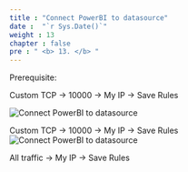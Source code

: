```yaml
---
title : "Connect PowerBI to datasource"
date :  "`r Sys.Date()`" 
weight : 13
chapter : false
pre : " <b> 13. </b> "
---
```

Prerequisite:

Custom TCP -> 10000 -> My IP -> Save Rules

![Connect PowerBI to datasource](/images/13.PowerBI/13.1.Connect_PowerBI_to_datasource/Connect%20PowerBI%20to%20datasource1.png)

Custom TCP -> 10000 -> My IP -> Save Rules
![Connect PowerBI to datasource](/images/13.PowerBI/13.1.Connect_PowerBI_to_datasource/Connect%20PowerBI%20to%20datasource2.png)

All traffic -> My IP -> Save Rules

